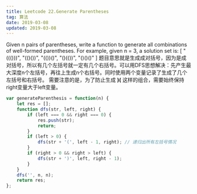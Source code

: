 ```yaml
---
title: Leetcode 22.Generate Parentheses
tag: 算法
date: 2019-03-08
updated: 2019-03-08
---
```


Given n pairs of parentheses, write a function to generate all combinations of well-formed parentheses.
For example, given n = 3, a solution set is:
[
  "((()))",
  "(()())",
  "(())()",
  "()(())",
  "()()()"
]
题目意思就是生成成对括号，因为是成对括号，所以有几个左括号就一定有几个右括号。可以用DFS思想解决：先产生最大深度n个左括号，再往上生成n个右括号。同时使用两个变量记录了生成了几个左括号和右括号。
需要注意的是，为了防止生成 **)(** 这样的组合，需要始终保持right变量大于left变量。

```javascript
var generateParenthesis = function(n) {
    let res = [];
    function dfs(str, left, right) {
        if (left === 0 && right === 0) {
            res.push(str);
            return;
        }
        if (left > 0) {
            dfs(str + '(', left - 1, right); // 递归出所有左括号情况
        }
        if (right > 0 && right > left) {
            dfs(str + ')', left, right - 1);
        }
    }
    dfs('', n, n);
    return res;
};
```